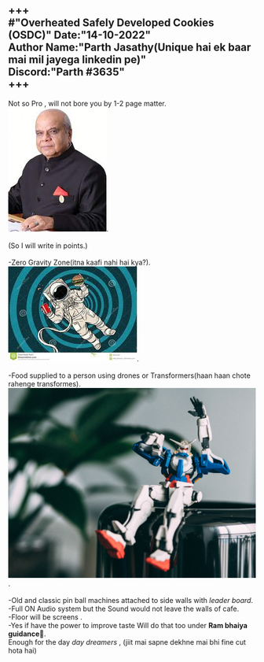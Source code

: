 +++
<br>
                      #"**Overheated Safely Developed Cookies (OSDC)**"
Date:"14-10-2022"<br>
Author Name:"Parth Jasathy(Unique hai ek baar mai mil jayega linkedin pe)"<br>
Discord:"Parth #3635"<br>
+++<br>
---

Not so Pro , will not bore you by 1-2 page matter.<br>
![pro bro](pro.jpg).
<br><br>
(So I will write in points.)<br><br>
-Zero Gravity Zone(itna kaafi nahi hai kya?).<br>
![](0.jpg).
<br><br>
-Food supplied to a person using drones or Transformers(haan haan chote rahenge transformes).<br>
![](transformer.jpg).
<br><br>
-Old and classic pin ball machines attached to side walls with *leader board*.<br>
-Full ON Audio system but the Sound would not leave the walls of cafe.<br>
-Floor will be screens .<br>
-Yes if have the power to improve taste Will do that too under __Ram bhaiya guidance🙏__.<br>
Enough for the day *day dreamers* , (jiit mai sapne dekhne mai bhi fine cut hota hai)<br>
<br>
